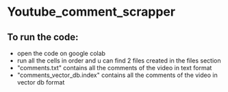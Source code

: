 # Youtube_comment_scrapper

## To run the code:
- open the code on google colab
- run all the cells in order and u can find 2 files created in the files section
- "comments.txt" contains all the comments of the video in text format
- "comments_vector_db.index" contains all the comments of the video in vector db format
